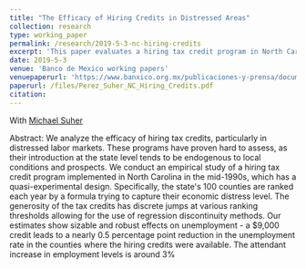 ```yaml
---
title: "The Efficacy of Hiring Credits in Distressed Areas"
collection: research
type: working_paper
permalink: /research/2019-5-3-nc-hiring-credits
excerpt: 'This paper evaluates a hiring tax credit program in North Carolina using a regression discontinuity design based on county-level distress rankings. We find that a $9,000 credit significantly reduces unemployment by nearly 0.5 percentage points and raises employment by about 3%. These results suggest that well-targeted hiring credits can meaningfully improve labor market outcomes in distressed areas.'
date: 2019-5-3
venue: 'Banco de Mexico working papers'
venuepaperurl: 'https://www.banxico.org.mx/publicaciones-y-prensa/documentos-de-investigacion-del-banco-de-mexico/%7BCF0A9949-2D72-6738-EF15-57CFA57249CD%7D.pdf'
paperurl: /files/Perez_Suher_NC_Hiring_Credits.pdf
citation: 
---
```

With [Michael Suher](https://www.federalreserve.gov/econres/michael-suher.htm)

Abstract: We analyze the efficacy of hiring tax credits, particularly in distressed labor markets. These programs have proven hard to assess, as their introduction at the state level tends to be endogenous to local conditions and prospects. We conduct an empirical study of a hiring tax credit program implemented in North Carolina in the mid-1990s, which has a quasi-experimental design. Specifically, the state's 100 counties are ranked each year by a formula trying to capture their economic distress level. The generosity of the tax credits has discrete jumps at various ranking thresholds allowing for the use of regression discontinuity methods. Our estimates show sizable and robust effects on unemployment - a $9,000 credit leads to a nearly 0.5 percentage point reduction in the unemployment rate in the counties where the hiring credits were available. The attendant increase in employment levels is around 3%

